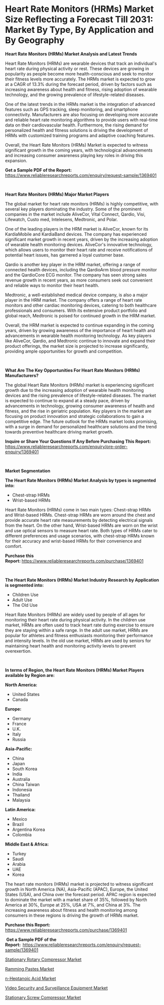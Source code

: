 <p><h1>Heart Rate Monitors (HRMs) Market Size Reflecting a Forecast Till 2031: Market By Type, By Application and By Geography</h1></p><p><strong>Heart Rate Monitors (HRMs) Market Analysis and Latest Trends</strong></p>
<p><p>Heart Rate Monitors (HRMs) are wearable devices that track an individual's heart rate during physical activity or rest. These devices are growing in popularity as people become more health-conscious and seek to monitor their fitness levels more accurately. The HRMs market is expected to grow at a CAGR of 13.3% during the forecast period, driven by factors such as increasing awareness about health and fitness, rising adoption of wearable technology, and the growing prevalence of lifestyle-related diseases.</p><p>One of the latest trends in the HRMs market is the integration of advanced features such as GPS tracking, sleep monitoring, and smartphone connectivity. Manufacturers are also focusing on developing more accurate and reliable heart rate monitoring algorithms to provide users with real-time data on their cardiovascular health. Furthermore, the rising demand for personalized health and fitness solutions is driving the development of HRMs with customized training programs and adaptive coaching features.</p><p>Overall, the Heart Rate Monitors (HRMs) Market is expected to witness significant growth in the coming years, with technological advancements and increasing consumer awareness playing key roles in driving this expansion.</p></p>
<p><strong>Get a Sample PDF of the Report:&nbsp;</strong> <a href="https://www.reliableresearchreports.com/enquiry/request-sample/1369401">https://www.reliableresearchreports.com/enquiry/request-sample/1369401</a></p>
<p>&nbsp;</p>
<p><strong>Heart Rate Monitors (HRMs) Major Market Players</strong></p>
<p><p>The global market for heart rate monitors (HRMs) is highly competitive, with several key players dominating the industry. Some of the prominent companies in the market include AliveCor, Vital Connect, Qardio, Visi, Lifewatch, Custo med, Intelesens, Medtronic, and Polar.</p><p>One of the leading players in the HRM market is AliveCor, known for its KardiaMobile and KardiaBand devices. The company has experienced significant market growth in recent years, driven by the increasing adoption of wearable health monitoring devices. AliveCor's innovative technology, which allows users to monitor their heart rate and receive notifications of potential heart issues, has garnered a loyal customer base.</p><p>Qardio is another key player in the HRM market, offering a range of connected health devices, including the QardioArm blood pressure monitor and the QardioCore ECG monitor. The company has seen strong sales revenue growth in recent years, as more consumers seek out convenient and reliable ways to monitor their heart health.</p><p>Medtronic, a well-established medical device company, is also a major player in the HRM market. The company offers a range of heart rate monitors and other cardiac monitoring devices, catering to both healthcare professionals and consumers. With its extensive product portfolio and global reach, Medtronic is poised for continued growth in the HRM market.</p><p>Overall, the HRM market is expected to continue expanding in the coming years, driven by growing awareness of the importance of heart health and advancements in wearable health monitoring technology. As key players like AliveCor, Qardio, and Medtronic continue to innovate and expand their product offerings, the market size is projected to increase significantly, providing ample opportunities for growth and competition.</p></p>
<p>&nbsp;</p>
<p><strong>What Are The Key Opportunities For Heart Rate Monitors (HRMs) Manufacturers?</strong></p>
<p><p>The global Heart Rate Monitors (HRMs) market is experiencing significant growth due to the increasing adoption of wearable health monitoring devices and the rising prevalence of lifestyle-related diseases. The market is expected to continue to expand at a steady pace, driven by advancements in technology, growing consumer awareness of health and fitness, and the rise in geriatric population. Key players in the market are focusing on product innovation and strategic collaborations to gain a competitive edge. The future outlook for the HRMs market looks promising, with a surge in demand for personalized healthcare solutions and the trend towards preventive healthcare driving market growth.</p></p>
<p><strong>Inquire or Share Your Questions If Any Before Purchasing This Report:</strong> <a href="https://www.reliableresearchreports.com/enquiry/pre-order-enquiry/1369401">https://www.reliableresearchreports.com/enquiry/pre-order-enquiry/1369401</a></p>
<p>&nbsp;</p>
<p><strong>Market Segmentation</strong></p>
<p><strong>The Heart Rate Monitors (HRMs) Market Analysis by types is segmented into:</strong></p>
<p><ul><li>Chest-strap HRMs</li><li>Wrist-based HRMs</li></ul></p>
<p><p>Heart Rate Monitors (HRMs) come in two main types: Chest-strap HRMs and Wrist-based HRMs. Chest-strap HRMs are worn around the chest and provide accurate heart rate measurements by detecting electrical signals from the heart. On the other hand, Wrist-based HRMs are worn on the wrist and use optical sensors to measure heart rate. Both types of HRMs cater to different preferences and usage scenarios, with chest-strap HRMs known for their accuracy and wrist-based HRMs for their convenience and comfort.</p></p>
<p><strong>Purchase this Report:&nbsp;</strong><a href="https://www.reliableresearchreports.com/purchase/1369401">https://www.reliableresearchreports.com/purchase/1369401</a></p>
<p>&nbsp;</p>
<p><strong>The Heart Rate Monitors (HRMs) Market Industry Research by Application is segmented into:</strong></p>
<p><ul><li>Children Use</li><li>Adult Use</li><li>The Old Use</li></ul></p>
<p><p>Heart Rate Monitors (HRMs) are widely used by people of all ages for monitoring their heart rate during physical activity. In the children use market, HRMs are often used to track heart rate during exercise to ensure they are staying within a safe range. In the adult use market, HRMs are popular for athletes and fitness enthusiasts monitoring their performance and intensity levels. In the old use market, HRMs are used by seniors for maintaining heart health and monitoring activity levels to prevent overexertion.</p></p>
<p>&nbsp;</p>
<p><strong>In terms of Region, the Heart Rate Monitors (HRMs) Market Players available by Region are:</strong></p>
<p>
    <p> <strong> North America: </strong>
        <ul>
            <li>United States</li>
            <li>Canada</li>
        </ul>
        </p> 
    <p> <strong> Europe: </strong>
        <ul>
            <li>Germany</li>
            <li>France</li>
            <li>U.K.</li>
            <li>Italy</li>
            <li>Russia</li>
        </ul>
        </p> 
    <p> <strong> Asia-Pacific: </strong>
        <ul>
            <li>China</li>
            <li>Japan</li>
            <li>South Korea</li>
            <li>India</li>
            <li>Australia</li>
            <li>China Taiwan</li>
            <li>Indonesia</li>
            <li>Thailand</li>
            <li>Malaysia</li>
        </ul>
        </p> 
    <p> <strong> Latin America: </strong>
        <ul>
            <li>Mexico</li>
            <li>Brazil</li>
            <li>Argentina Korea</li>
            <li>Colombia</li>
        </ul>
        </p> 
    <p> <strong> Middle East & Africa: </strong>
        <ul>
            <li>Turkey</li>
            <li>Saudi</li>
            <li>Arabia</li>
            <li>UAE</li>
            <li>Korea</li>
        </ul>
    </p>
    </p>
<p><p>The heart rate monitors (HRMs) market is projected to witness significant growth in North America (NA), Asia-Pacific (APAC), Europe, the United States (USA), and China over the forecast period. APAC region is expected to dominate the market with a market share of 35%, followed by North America at 30%, Europe at 25%, USA at 7%, and China at 3%. The increasing awareness about fitness and health monitoring among consumers in these regions is driving the growth of HRMs market.</p></p>
<p><strong>Purchase this Report: </strong><a href="https://www.reliableresearchreports.com/purchase/1369401">https://www.reliableresearchreports.com/purchase/1369401</a></p>
<p>&nbsp;<strong>Get a Sample PDF of the Report:&nbsp;&nbsp;</strong><a href="https://www.reliableresearchreports.com/enquiry/request-sample/1369401">https://www.reliableresearchreports.com/enquiry/request-sample/1369401</a></p>
<p><strong></strong></p>
<p><p><a href="https://medium.com/@macielind886/stationary-rotary-compressor-market-exploring-market-share-market-trends-and-future-growth-0d5efbf13e4a">Stationary Rotary Compressor Market</a></p><p><a href="https://issuu.com/reportprime-2/docs/ramming-pastes-market-size-2030.pptx">Ramming Pastes Market</a></p><p><a href="https://issuu.com/reportprime-2/docs/n-heptanoic-acid-market-size-2030.pptx">n-Heptanoic Acid Market</a></p><p><a href="https://medium.com/p/4659b21cf0a7/edit">Video Security and Surveillance Equipment Market</a></p><p><a href="https://medium.com/@macielind886/stationary-screw-compressor-nbsp-market-focuses-on-market-share-size-and-projected-forecast-till-c7c0fe05a181">Stationary Screw Compressor Market</a></p></p>